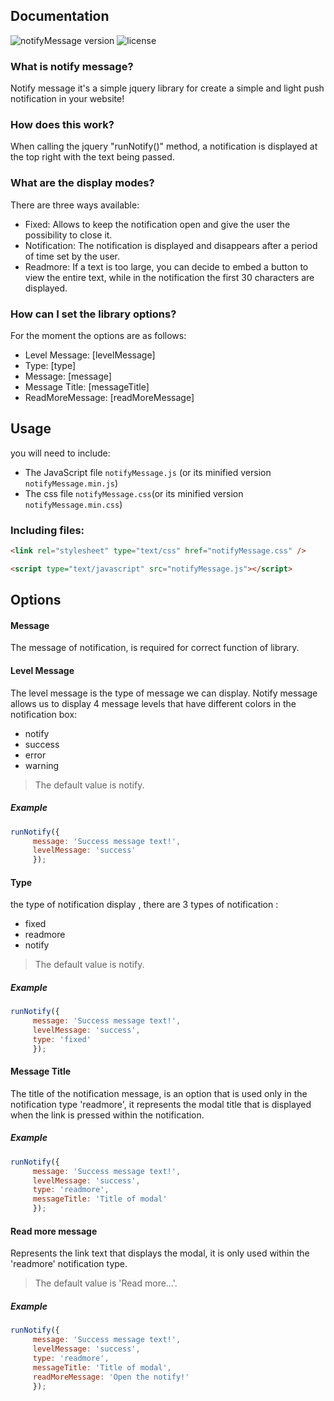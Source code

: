 ## Documentation ##
![notifyMessage version](http://img.shields.io/badge/notifyMessage-v1.0.0-brightgreen.svg?longCache=true&style=for-the-badge)
![license](https://img.shields.io/github/license/mashape/apistatus.svg)
### What is notify message? ###
Notify message it's a simple jquery library for create a simple and light push notification in your website!
### How does this work? ###
When calling the jquery "runNotify()" method, a notification is displayed at the top right with the text being passed.
### What are the display modes? ###
There are three ways available:
* Fixed: Allows to keep the notification open and give the user the possibility to close it.
* Notification: The notification is displayed and disappears after a period of time set by the user.
* Readmore: If a text is too large, you can decide to embed a button to view the entire text, while in the notification the first 30 characters are displayed.
### How can I set the library options? ###
For the moment the options are as follows:
* Level Message: [levelMessage]
* Type: [type]
* Message: [message]
* Message Title: [messageTitle]
* ReadMoreMessage: [readMoreMessage]
## Usage
you will need to include:
 - The JavaScript file `notifyMessage.js` (or its minified version `notifyMessage.min.js`)
 - The css file `notifyMessage.css`(or its minified version `notifyMessage.min.css`)
 
### Including files:
```html
<link rel="stylesheet" type="text/css" href="notifyMessage.css" />

<script type="text/javascript" src="notifyMessage.js"></script>
```
## Options
#### Message ####
The message of notification, is required for correct function of library.
#### Level Message ####
The level message is the type of message we can display. Notify message allows us to display 4 message levels that have different colors in the notification box:
* notify
* success
* error
* warning
> The default value is notify.
##### Example ######
```javascript
runNotify({
     message: 'Success message text!',
     levelMessage: 'success'
     });
```
#### Type ####
the type of notification display , there are 3 types of notification :
* fixed
* readmore
* notify
> The default value is notify.
##### Example ######
```javascript
runNotify({
     message: 'Success message text!',
     levelMessage: 'success',
     type: 'fixed'
     });
```
#### Message Title ####
The title of the notification message, is an option that is used only in the notification type 'readmore', it represents the modal title that is displayed when the link is pressed within the notification.
##### Example ######
```javascript
runNotify({
     message: 'Success message text!',
     levelMessage: 'success',
     type: 'readmore',
     messageTitle: 'Title of modal'
     });
```
#### Read more message ####
Represents the link text that displays the modal, it is only used within the 'readmore' notification type.
> The default value is 'Read more...'.
##### Example ######
```javascript
runNotify({
     message: 'Success message text!',
     levelMessage: 'success',
     type: 'readmore',
     messageTitle: 'Title of modal',
     readMoreMessage: 'Open the notify!'
     });
```
  
